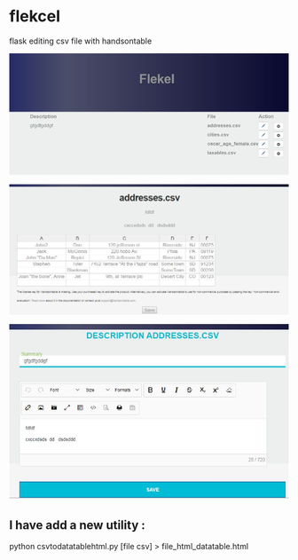 # flekcel
flask editing csv file with handsontable


![](screen1.jpg)


![](screen2.jpg)


![](screen3.jpg)


## I have add a new utility : 
python csvtodatatablehtml.py [file csv]  > file_html_datatable.html 
